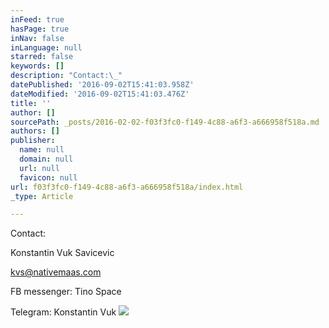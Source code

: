 ```yaml
---
inFeed: true
hasPage: true
inNav: false
inLanguage: null
starred: false
keywords: []
description: "Contact:\_"
datePublished: '2016-09-02T15:41:03.958Z'
dateModified: '2016-09-02T15:41:03.476Z'
title: ''
author: []
sourcePath: _posts/2016-02-02-f03f3fc0-f149-4c88-a6f3-a666958f518a.md
authors: []
publisher:
  name: null
  domain: null
  url: null
  favicon: null
url: f03f3fc0-f149-4c88-a6f3-a666958f518a/index.html
_type: Article

---
```

Contact: 

Konstantin Vuk Savicevic

kvs@nativemaas.com

FB messenger: Tino Space

Telegram: Konstantin Vuk
![](https://the-grid-user-content.s3-us-west-2.amazonaws.com/c9a47a07-b324-497c-9d6e-97266ce606e0.jpg)